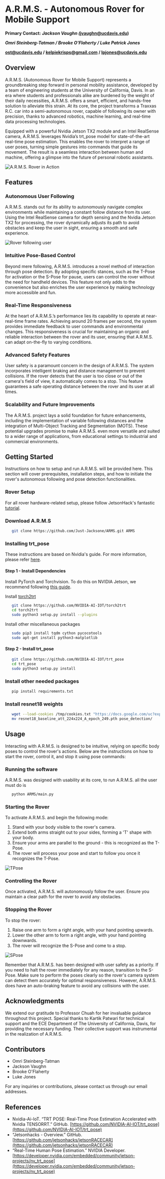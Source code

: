 # A.R.M.S. - Autonomous Rover for Mobile Support

**Primary Contact:** _**Jackson Vaughn (**_**[jvaughn@ucdavis.edu](mailto:jvaughn@ucdavis.edu))**

_**Omri Steinberg-Tatman / Brooke O'Flaherty / Luke Patrick Jones**_

**[ost@ucdavis.edu](mailto:ost@ucdavis.edu) / [kelpiekrisps@gmail.com](mailto:kelpiekrisps@gmail.com) / [lpjones@ucdavis.edu](mailto:lpjones@ucdavis.edu)**

## Overview

A.R.M.S. (Autonomous Rover for Mobile Support) represents a groundbreaking step forward in personal mobility assistance, developed by a team of engineering students at the University of California, Davis. In an era where students and professionals alike are burdened by the weight of their daily necessities, A.R.M.S. offers a smart, efficient, and hands-free solution to alleviate this strain. At its core, the project transforms a Traxxas R.C. car into a semi-autonomous rover, capable of following its owner with precision, thanks to advanced robotics, machine learning, and real-time data processing technologies.

Equipped with a powerful Nvidia Jetson TX2 module and an Intel RealSense camera, A.R.M.S. leverages Nvidia’s trt_pose model for state-of-the-art real-time pose estimation. This enables the rover to interpret a range of user poses, turning simple gestures into commands that guide its movement. The result is a seamless interaction between human and machine, offering a glimpse into the future of personal robotic assistants.

![A.R.M.S. Rover in Action](images/ARMS_Cover.jpg)

## Features

### Autonomous User Following

A.R.M.S. stands out for its ability to autonomously navigate complex environments while maintaining a constant follow distance from its user. Using the Intel RealSense camera for depth sensing and the Nvidia Jetson TX2 for processing, the rover dynamically adjusts its path to avoid obstacles and keep the user in sight, ensuring a smooth and safe experience.

![Rover following user](images/User_Following.gif)

### Intuitive Pose-Based Control

Beyond mere following, A.R.M.S. introduces a novel method of interaction through pose detection. By adopting specific stances, such as the T-Pose for activation or the S-Pose for pause, users can control the rover without the need for handheld devices. This feature not only adds to the convenience but also enriches the user experience by making technology more accessible and fun.

### Real-Time Responsiveness

At the heart of A.R.M.S.’s performance lies its capability to operate at near-real-time frame rates. Achieving around 20 frames per second, the system provides immediate feedback to user commands and environmental changes. This responsiveness is crucial for maintaining an organic and reliable interaction between the rover and its user, ensuring that A.R.M.S. can adapt on-the-fly to varying conditions.

### Advanced Safety Features

User safety is a paramount concern in the design of A.R.M.S. The system incorporates intelligent braking and distance management to prevent collisions. If the rover detects that the user is too close or out of the camera's field of view, it automatically comes to a stop. This feature guarantees a safe operating distance between the rover and its user at all times.

### Scalability and Future Improvements

The A.R.M.S. project lays a solid foundation for future enhancements, including the implementation of variable following distances and the integration of Multi-Object Tracking and Segmentation (MOTS). These potential upgrades promise to make A.R.M.S. even more versatile and suited to a wider range of applications, from educational settings to industrial and commercial environments.

## Getting Started

Instructions on how to setup and run A.R.M.S. will be provided here. This section will cover prerequisites, installation steps, and how to initiate the rover's autonomous following and pose detection functionalities.

### Rover Setup
For all rover hardware-related setup, please follow JetsonHack's fantastic [tutorial](https://youtube.com/playlist?list=PLXYLzZ3XzIbi3djynrdC1ofn-54WpIFbN&si=Gd9gv46p8KPnPF1Y).

### Download A.R.M.S
```bash
   git clone https://github.com/Just-Jacksone/ARMS.git ARMS
```

### Installing trt_pose
These instructions are based on Nvidia's guide. For more information, please refer [here](https://github.com/NVIDIA-AI-IOT/trt_pose).
#### Step 1 - Install Dependencies
Install PyTorch and Torchvision. To do this on NVIDIA Jetson, we recommend following [this guide](https://forums.developer.nvidia.com/t/pytorch-for-jetson/72048).

Install [torch2trt](https://github.com/NVIDIA-AI-IOT/torch2trt)
```bash
   git clone https://github.com/NVIDIA-AI-IOT/torch2trt
   cd torch2trt
   sudo python3 setup.py install --plugins
```

Install other miscellaneous packages
```bash
   sudo pip3 install tqdm cython pycocotools
   sudo apt-get install python3-matplotlib
```
#### Step 2 - Install trt_pose
```bash
   git clone https://github.com/NVIDIA-AI-IOT/trt_pose
   cd trt_pose
   sudo python3 setup.py install
```

### Install other needed packages
```bash
   pip install requirements.txt
```

### Install resnet18 weights
```bash
   wget --load-cookies /tmp/cookies.txt "https://docs.google.com/uc?export=download&confirm=$(wget --quiet --save-cookies /tmp/cookies.txt --keep-session-cookies --no-check-certificate 'https://docs.google.com/uc?export=download&id=1XYDdCUdiF2xxx4rznmLb62SdOUZuoNbd' -O- | sed -rn 's/.*confirm=([0-9A-Za-z_]+).*/\1\n/p')&id=1XYDdCUdiF2xxx4rznmLb62SdOUZuoNbd" -O resnet18_baseline_att_224x224_A_epoch_249.pth 
   mv resnet18_baseline_att_224x224_A_epoch_249.pth pose_detection/
```

## Usage

Interacting with A.R.M.S. is designed to be intuitive, relying on specific body poses to control the rover's actions. Below are the instructions on how to start the rover, control it, and stop it using pose commands:

### Running the software
A.R.M.S. was designed with usability at its core, to run A.R.M.S. all the user must do is
```bash
   python ARMS/main.py
```

### Starting the Rover

To activate A.R.M.S. and begin the following mode:

1. Stand with your body visible to the rover's camera.
2. Extend both arms straight out to your sides, forming a 'T' shape with your body.
3. Ensure your arms are parallel to the ground - this is recognized as the T-Pose.
4. The rover will process your pose and start to follow you once it recognizes the T-Pose.

![TPose](images/TPose.gif)

### Controlling the Rover

Once activated, A.R.M.S. will autonomously follow the user. Ensure you maintain a clear path for the rover to avoid any obstacles.

### Stopping the Rover

To stop the rover:

1. Raise one arm to form a right angle, with your hand pointing upwards.
2. Lower the other arm to form a right angle, with your hand pointing downwards.
3. The rover will recognize the S-Pose and come to a stop.

![SPose](images/SPose.jpg)

Remember that A.R.M.S. has been designed with user safety as a priority. If you need to halt the rover immediately for any reason, transition to the S-Pose. Make sure to perform the poses clearly so the rover's camera system can detect them accurately for optimal responsiveness. However, A.R.M.S. does have an auto-braking feature to avoid any collisions with the user. 

## Acknowledgments

We extend our gratitude to Professor Chuah for her invaluable guidance throughout this project. Special thanks to Kartik Patwari for technical support and the ECE Department of The University of California, Davis, for providing the necessary funding. Their collective support was instrumental in the realization of A.R.M.S.

## Contributors

- Omri Steinberg-Tatman
- Jackson Vaughn
- Brooke O'Flaherty
- Luke Jones

For any inquiries or contributions, please contact us through our email addresses.

## References
- Nvidia-Ai-IoT. “TRT POSE: Real-Time Pose Estimation Accelerated with Nvidia TENSORRT.” GitHub. [https://github.com/NVIDIA-AI-IOT/trt_pose](https://github.com/NVIDIA-AI-IOT/trt_pose)
- “Jetsonhacks - Overview.” GitHub. [https://github.com/jetsonhacks/jetsonRACECAR](https://github.com/jetsonhacks/jetsonRACECAR)
- “Real-Time Human Pose Estimation.” NVIDIA Developer. [https://developer.nvidia.com/embedded/community/jetson-projects/nv_trt_pose](https://developer.nvidia.com/embedded/community/jetson-projects/nv_trt_pose)



